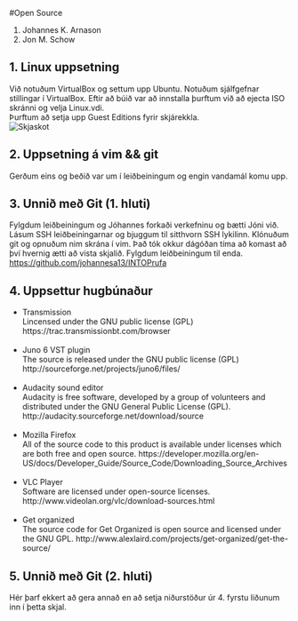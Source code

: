 #Open Source

<ol>
<li>Johannes K. Arnason</li>
<li>Jon M. Schow</li>
</ol>

## 1. Linux uppsetning

Við notuðum VirtualBox og settum upp Ubuntu. Notuðum sjálfgefnar stillingar í VirtualBox. Eftir að búið var að innstalla þurftum við að ejecta ISO skránni og velja Linux.vdi. 
<br>Þurftum að setja upp Guest Editions fyrir skjárekkla.<br>
<img src="https://www.dropbox.com/s/t5fng7bbugpzxxx/ubuntu.png" alt="Skjaskot">
## 2. Uppsetning á vim && git 

Gerðum eins og beðið var um í leiðbeiningum og engin vandamál komu upp.

## 3. Unnið með Git (1. hluti)

Fylgdum leiðbeiningum og Jóhannes forkaði verkefninu og bætti Jóni við. Lásum SSH leiðbeiningarnar og bjuggum til sitthvorn SSH lykilinn.
Klónuðum git og opnuðum nim skrána í vim. Það tók okkur dágóðan tíma að komast að því hvernig ætti að vista skjalið.  Fylgdum leiðbeiningum til enda.
https://github.com/johannesa13/INTOPrufa
<br>
## 4. Uppsettur hugbúnaður

<ul>
<li> Transmission <br> 
Lincensed under the GNU public license (GPL)
https://trac.transmissionbt.com/browser </li>
<br>
<li>Juno 6 VST plugin<br>
The source is released under the GNU public license (GPL)
http://sourceforge.net/projects/juno6/files/</li>
<br>
<li>Audacity sound editor<br>
Audacity is free software, developed by a group of volunteers and distributed under
the GNU General Public License (GPL).
http://audacity.sourceforge.net/download/source</li>
<br>
<li> Mozilla Firefox <br>
All of the source code to this product is available under licenses which are both free and open source. 
https://developer.mozilla.org/en-US/docs/Developer_Guide/Source_Code/Downloading_Source_Archives</li>
<br>
<li>VLC Player<br>
Software are licensed under open-source licenses.
http://www.videolan.org/vlc/download-sources.html</li>
<br>
<li>Get organized<br>
The source code for Get Organized is open source and licensed under the GNU GPL.
http://www.alexlaird.com/projects/get-organized/get-the-source/</li>
</ul>

## 5. Unnið með Git (2. hluti)

Hér þarf ekkert að gera annað en að setja niðurstöður úr 4. fyrstu liðunum inn í þetta skjal.
